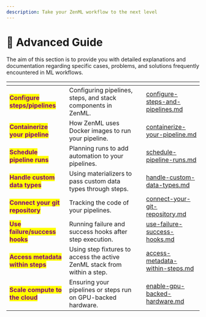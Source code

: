 ```yaml
---
description: Take your ZenML workflow to the next level
---
```


# 🐔 Advanced Guide

The aim of this section is to provide you with detailed explanations and documentation regarding specific cases, problems, and solutions frequently encountered in ML workflows.

<table data-view="cards"><thead><tr><th></th><th></th><th></th><th data-hidden data-card-target data-type="content-ref"></th></tr></thead><tbody><tr><td><mark style="color:purple;"><strong>Configure steps/pipelines</strong></mark></td><td>Configuring pipelines, steps, and stack components in ZenML.</td><td></td><td><a href="configure-steps-and-pipelines.md">configure-steps-and-pipelines.md</a></td></tr><tr><td><mark style="color:purple;"><strong>Containerize your pipeline</strong></mark></td><td>How ZenML uses Docker images to run your pipeline.</td><td></td><td><a href="containerize-your-pipeline.md">containerize-your-pipeline.md</a></td></tr><tr><td><mark style="color:purple;"><strong>Schedule pipeline runs</strong></mark></td><td>Planning runs to add automation to your pipelines.</td><td></td><td><a href="schedule-pipeline-runs.md">schedule-pipeline-runs.md</a></td></tr><tr><td><mark style="color:purple;"><strong>Handle custom data types</strong></mark></td><td>Using materializers to pass custom data types through steps.</td><td></td><td><a href="handle-custom-data-types.md">handle-custom-data-types.md</a></td></tr><tr><td><mark style="color:purple;"><strong>Connect your git repository</strong></mark></td><td>Tracking the code of your pipelines.</td><td></td><td><a href="../../platform-guide/set-up-your-mlops-platform/connect-your-git-repository.md">connect-your-git-repository.md</a></td></tr><tr><td><mark style="color:purple;"><strong>Use failure/success hooks</strong></mark></td><td>Running failure and success hooks after step execution.</td><td></td><td><a href="use-failure-success-hooks.md">use-failure-success-hooks.md</a></td></tr><tr><td><mark style="color:purple;"><strong>Access metadata within steps</strong></mark></td><td>Using step fixtures to access the active ZenML stack from within a step.</td><td></td><td><a href="access-metadata-within-steps.md">access-metadata-within-steps.md</a></td></tr><tr><td><mark style="color:purple;"><strong>Scale compute to the cloud</strong></mark></td><td>Ensuring your pipelines or steps run on GPU-backed hardware.</td><td></td><td><a href="enable-gpu-backed-hardware.md">enable-gpu-backed-hardware.md</a></td></tr></tbody></table>
